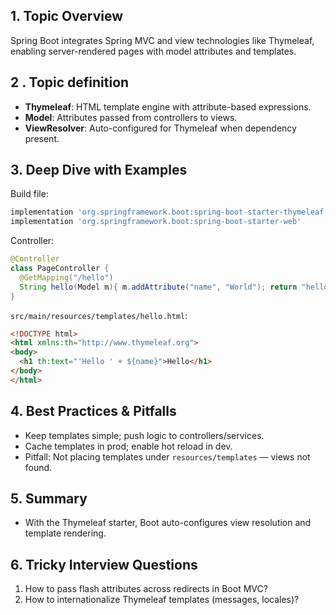 ## 1. Topic Overview

Spring Boot integrates Spring MVC and view technologies like Thymeleaf, enabling server-rendered pages with model attributes and templates.

## 2 . Topic definition

- **Thymeleaf**: HTML template engine with attribute-based expressions.
- **Model**: Attributes passed from controllers to views.
- **ViewResolver**: Auto-configured for Thymeleaf when dependency present.

## 3. Deep Dive with Examples

Build file:
```groovy
implementation 'org.springframework.boot:spring-boot-starter-thymeleaf'
implementation 'org.springframework.boot:spring-boot-starter-web'
```

Controller:
```java
@Controller
class PageController {
  @GetMapping("/hello")
  String hello(Model m){ m.addAttribute("name", "World"); return "hello"; }
}
```

`src/main/resources/templates/hello.html`:
```html
<!DOCTYPE html>
<html xmlns:th="http://www.thymeleaf.org">
<body>
  <h1 th:text="'Hello ' + ${name}">Hello</h1>
</body>
</html>
```

## 4. Best Practices & Pitfalls

- Keep templates simple; push logic to controllers/services.
- Cache templates in prod; enable hot reload in dev.
- Pitfall: Not placing templates under `resources/templates` — views not found.

## 5. Summary

- With the Thymeleaf starter, Boot auto-configures view resolution and template rendering.

## 6. Tricky Interview Questions

1) How to pass flash attributes across redirects in Boot MVC?
2) How to internationalize Thymeleaf templates (messages, locales)?
